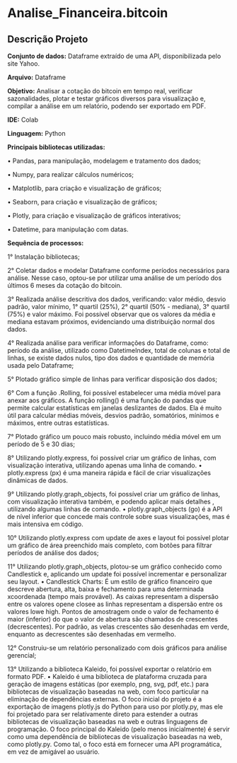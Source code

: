 # Analise_Financeira.bitcoin

## Descrição Projeto


**Conjunto de dados:** Dataframe extraído de uma API, disponibilizada pelo site Yahoo. 

**Arquivo:** Dataframe


**Objetivo:** Analisar a cotação do bitcoin em tempo real, verificar sazonalidades, plotar e testar gráficos diversos para visualização e, compilar a análise em um relatório, podendo ser exportado em PDF.

**IDE:** Colab


**Linguagem:** Python


**Principais bibliotecas utilizadas:**

•	Pandas, para manipulação, modelagem e tratamento dos dados; 

•	Numpy, para realizar cálculos numéricos; 

•	Matplotlib, para criação e visualização de gráficos;

•	Seaborn, para criação e visualização de gráficos;

•	Plotly, para criação e visualização de gráficos interativos;

•	Datetime, para manipulação com datas.


**Sequência de processos:**

1° Instalação bibliotecas;

2° Coletar dados e modelar Dataframe conforme períodos necessários para análise. Nesse caso, optou-se por utilizar uma análise de um período dos últimos 6 meses da cotação do bitcoin.

3° Realizada análise descritiva dos dados, verificando: valor médio, desvio padrão, valor mínimo, 1° quartil (25%), 2° quartil (50% - mediana), 3° quartil (75%) e valor máximo. 
Foi possível observar que os valores da média e mediana estavam próximos, evidenciando uma distribuição normal dos dados.
	
4° Realizada análise para verificar informações do Dataframe, como: período da análise, utilizado como DatetimeIndex, total de colunas e total de linhas, se existe dados nulos, tipo dos dados e quantidade de memória usada pelo Dataframe;

5° Plotado gráfico simple de linhas para verificar disposição dos dados;

6° Com a função .Rolling, foi possível estabelecer uma média móvel para anexar aos gráficos.
A função rolling() é uma função do pandas que permite calcular estatísticas em janelas deslizantes de dados. Ela é muito útil para calcular médias móveis, desvios padrão, somatórios, mínimos e máximos, entre outras estatísticas.

7° Plotado gráfico um pouco mais robusto, incluindo média móvel em um período de 5 e 30 dias;

8° Utilizando plotly.express, foi possível criar um gráfico de linhas, com visualização interativa, utilizando apenas uma linha de comando.
•	plotly.express (px) é uma maneira rápida e fácil de criar visualizações dinâmicas de dados.

9° Utilizando plotly.graph_objects, foi possível criar um gráfico de linhas, com visualização interativa também, e podendo aplicar mais detalhes ,  utilizando algumas linhas de comando.
•	plotly.graph_objects (go) é a API de nível inferior que concede mais controle sobre suas visualizações, mas é mais intensiva em código.

10° Utilizando plotly.express com update de axes e layout foi possível plotar um gráfico de área preenchido mais completo, com botões para filtrar períodos de análise dos dados;

11° Utilizando plotly.graph_objects, plotou-se um gráfico conhecido como Candlestick e, aplicando um update foi possível incrementar e personalizar seu layout.
•	Candlestick Charts: É um estilo de gráfico financeiro que descreve abertura, alta, baixa e fechamento para uma determinada xcoordenada (tempo mais provável). As caixas representam a dispersão entre os valores opene closee as linhas representam a dispersão entre os valores lowe high. Pontos de amostragem onde o valor de fechamento é maior (inferior) do que o valor de abertura são chamados de crescentes (decrescentes). Por padrão, as velas crescentes são desenhadas em verde, enquanto as decrescentes são desenhadas em vermelho.

 12° Construiu-se um relatório personalizado com dois gráficos para análise gerencial;

13° Utilizando a biblioteca Kaleido, foi possível exportar o relatório em formato PDF. 
•	Kaleido é uma biblioteca de plataforma cruzada para geração de imagens estáticas (por exemplo, png, svg, pdf, etc.) para bibliotecas de visualização baseadas na web, com foco particular na eliminação de dependências externas. O foco inicial do projeto é a exportação de imagens plotly.js do Python para uso por plotly.py, mas ele foi projetado para ser relativamente direto para estender a outras bibliotecas de visualização baseadas na web e outras linguagens de programação. O foco principal do Kaleido (pelo menos inicialmente) é servir como uma dependência de bibliotecas de visualização baseadas na web, como plotly.py. Como tal, o foco está em fornecer uma API programática, em vez de amigável ao usuário.
